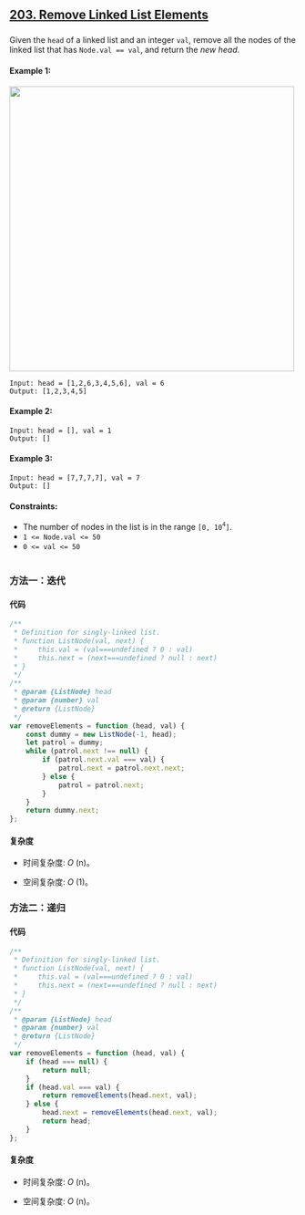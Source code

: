 ## [203. Remove Linked List Elements](https://leetcode.com/problems/remove-linked-list-elements/)

###

Given the `head` of a linked list and an integer `val`, remove all the nodes of the linked list that has `Node.val == val`, and return the _new head_.

#### Example 1:

<img src="https://assets.leetcode.com/uploads/2021/03/06/removelinked-list.jpg" width="500" />

```
Input: head = [1,2,6,3,4,5,6], val = 6
Output: [1,2,3,4,5]
```

#### Example 2:

```
Input: head = [], val = 1
Output: []
```

#### Example 3:

```
Input: head = [7,7,7,7], val = 7
Output: []
```

#### Constraints:

-   The number of nodes in the list is in the range `[0, 10`<sup>`4`</sup>`]`.
-   `1 <= Node.val <= 50`
-   `0 <= val <= 50`

#

### 方法一：迭代

#### 代码

```javascript
/**
 * Definition for singly-linked list.
 * function ListNode(val, next) {
 *     this.val = (val===undefined ? 0 : val)
 *     this.next = (next===undefined ? null : next)
 * }
 */
/**
 * @param {ListNode} head
 * @param {number} val
 * @return {ListNode}
 */
var removeElements = function (head, val) {
    const dummy = new ListNode(-1, head);
    let patrol = dummy;
    while (patrol.next !== null) {
        if (patrol.next.val === val) {
            patrol.next = patrol.next.next;
        } else {
            patrol = patrol.next;
        }
    }
    return dummy.next;
};
```

#### 复杂度

-   时间复杂度: _O_ (n)。

-   空间复杂度: _O_ (1)。

### 方法二：递归

#### 代码

```javascript
/**
 * Definition for singly-linked list.
 * function ListNode(val, next) {
 *     this.val = (val===undefined ? 0 : val)
 *     this.next = (next===undefined ? null : next)
 * }
 */
/**
 * @param {ListNode} head
 * @param {number} val
 * @return {ListNode}
 */
var removeElements = function (head, val) {
    if (head === null) {
        return null;
    }
    if (head.val === val) {
        return removeElements(head.next, val);
    } else {
        head.next = removeElements(head.next, val);
        return head;
    }
};
```

#### 复杂度

-   时间复杂度: _O_ (n)。

-   空间复杂度: _O_ (n)。
